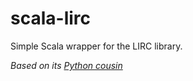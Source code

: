 scala-lirc
==========

Simple Scala wrapper for the LIRC library.

*Based on its [Python cousin](https://github.com/loisaidasam/lirc-python)*
